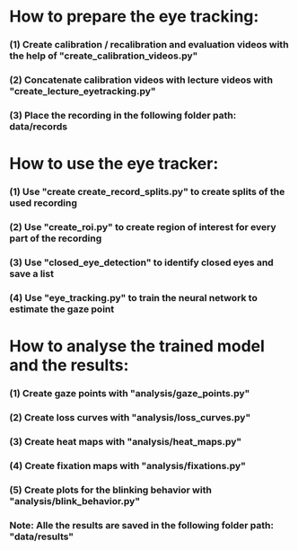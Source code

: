 # How to prepare the eye tracking:
### (1) Create calibration / recalibration and evaluation videos with the help of "create_calibration_videos.py"
### (2) Concatenate calibration videos with lecture videos with "create_lecture_eyetracking.py"
### (3) Place the recording in the following folder path: data/records

# How to use the eye tracker:
### (1) Use "create create_record_splits.py" to create splits of the used recording
### (2) Use "create_roi.py" to create region of interest for every part of the recording
### (3) Use "closed_eye_detection" to identify closed eyes and save a list
### (4) Use "eye_tracking.py" to train the neural network to estimate the gaze point

# How to analyse the trained model and the results:
### (1) Create gaze points with "analysis/gaze_points.py"
### (2) Create loss curves with "analysis/loss_curves.py"
### (3) Create heat maps with "analysis/heat_maps.py"
### (4) Create fixation maps with "analysis/fixations.py"
### (5) Create plots for the blinking behavior with "analysis/blink_behavior.py"
### Note: Alle the results are saved in the following folder path: "data/results"
